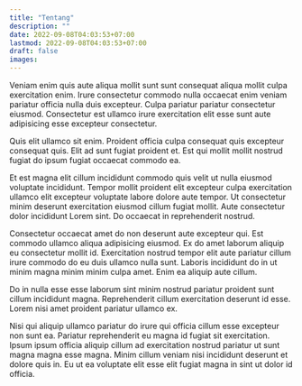 ```yaml
---
title: "Tentang"
description: ""
date: 2022-09-08T04:03:53+07:00
lastmod: 2022-09-08T04:03:53+07:00
draft: false
images: 
---
```

Veniam enim quis aute aliqua mollit sunt sunt consequat aliqua mollit culpa exercitation enim. Irure consectetur commodo nulla occaecat enim veniam pariatur officia nulla duis excepteur. Culpa pariatur pariatur consectetur eiusmod. Consectetur est ullamco irure exercitation elit esse sunt aute adipisicing esse excepteur consectetur.

Quis elit ullamco sit enim. Proident officia culpa consequat quis excepteur consequat quis. Elit ad sunt fugiat proident et. Est qui mollit mollit nostrud fugiat do ipsum fugiat occaecat commodo ea.

Et est magna elit cillum incididunt commodo quis velit ut nulla eiusmod voluptate incididunt. Tempor mollit proident elit excepteur culpa exercitation ullamco elit excepteur voluptate labore dolore aute tempor. Ut consectetur minim deserunt exercitation eiusmod cillum fugiat mollit. Aute consectetur dolor incididunt Lorem sint. Do occaecat in reprehenderit nostrud.

Consectetur occaecat amet do non deserunt aute excepteur qui. Est commodo ullamco aliqua adipisicing eiusmod. Ex do amet laborum aliquip eu consectetur mollit id. Exercitation nostrud tempor elit aute pariatur cillum irure commodo do eu duis ullamco nulla sunt. Laboris incididunt do in ut minim magna minim minim culpa amet. Enim ea aliquip aute cillum.

Do in nulla esse esse laborum sint minim nostrud pariatur proident sunt cillum incididunt magna. Reprehenderit cillum exercitation deserunt id esse. Lorem nisi amet proident pariatur ullamco ex.

Nisi qui aliquip ullamco pariatur do irure qui officia cillum esse excepteur non sunt ea. Pariatur reprehenderit eu magna id fugiat sit exercitation. Ipsum ipsum officia aliquip cillum ad exercitation nostrud pariatur ut sunt magna magna esse magna. Minim cillum veniam nisi incididunt deserunt et dolore quis in. Eu ut ea voluptate elit esse elit fugiat magna in sint ut dolor id officia.